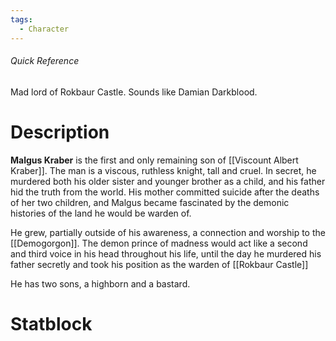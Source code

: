 ```yaml
---
tags:
  - Character
---
```

###### Quick Reference
Mad lord of Rokbaur Castle. Sounds like Damian Darkblood.
# Description

**Malgus Kraber** is the first and only remaining son of [[Viscount Albert Kraber]]. The man is a viscous, ruthless knight, tall and cruel. In secret, he murdered both his older sister and younger brother as a child, and his father hid the truth from the world. His mother committed suicide after the deaths of her two children, and Malgus became fascinated by the demonic histories of the land he would be warden of.

He grew, partially outside of his awareness, a connection and worship to the [[Demogorgon]].  The demon prince of madness would act like a second and third voice in his head throughout his life, until the day he murdered his father secretly and took his position as the warden of [[Rokbaur Castle]]

He has two sons, a highborn and a bastard.
# Statblock
